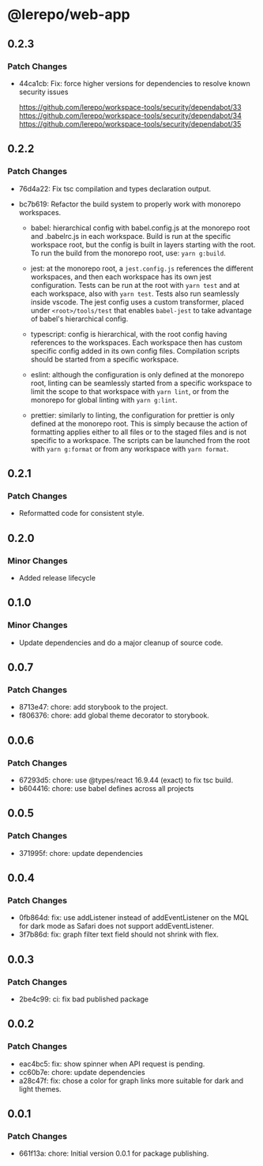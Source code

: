 # @lerepo/web-app

## 0.2.3

### Patch Changes

- 44ca1cb: Fix: force higher versions for dependencies to resolve known security issues

  https://github.com/lerepo/workspace-tools/security/dependabot/33
  https://github.com/lerepo/workspace-tools/security/dependabot/34
  https://github.com/lerepo/workspace-tools/security/dependabot/35

## 0.2.2

### Patch Changes

- 76d4a22: Fix tsc compilation and types declaration output.
- bc7b619: Refactor the build system to properly work with monorepo workspaces.

  - babel: hierarchical config with babel.config.js at the monorepo root and .babelrc.js in each workspace. Build is run at the specific workspace root, but the config is built in layers starting with the root. To run the build from the monorepo root, use: `yarn g:build`.

  - jest: at the monorepo root, a `jest.config.js` references the different workspaces, and then each workspace has its own jest configuration. Tests can be run at the root with `yarn test` and at each workspace, also with `yarn test`. Tests also run seamlessly inside vscode. The jest config uses a custom transformer, placed under `<root>/tools/test` that enables `babel-jest` to take advantage of babel's hierarchical config.

  - typescript: config is hierarchical, with the root config having references to the workspaces. Each workspace then has custom specific config added in its own config files. Compilation scripts should be started from a specific
    workspace.

  - eslint: although the configuration is only defined at the monorepo root,
    linting can be seamlessly started from a specific workspace to limit the scope
    to that workspace with `yarn lint`, or from the monorepo for global linting
    with `yarn g:lint`.

  - prettier: similarly to linting, the configuration for prettier is only defined
    at the monorepo root. This is simply because the action of formatting applies
    either to all files or to the staged files and is not specific to a
    workspace. The scripts can be launched from the root with `yarn g:format` or
    from any workspace with `yarn format`.

## 0.2.1

### Patch Changes

- Reformatted code for consistent style.

## 0.2.0

### Minor Changes

- Added release lifecycle

## 0.1.0

### Minor Changes

- Update dependencies and do a major cleanup of source code.

## 0.0.7

### Patch Changes

- 8713e47: chore: add storybook to the project.
- f806376: chore: add global theme decorator to storybook.

## 0.0.6

### Patch Changes

- 67293d5: chore: use @types/react 16.9.44 (exact) to fix tsc build.
- b604416: chore: use babel defines across all projects

## 0.0.5

### Patch Changes

- 371995f: chore: update dependencies

## 0.0.4

### Patch Changes

- 0fb864d: fix: use addListener instead of addEventListener on the MQL for dark mode as Safari does not support addEventListener.
- 3f7b86d: fix: graph filter text field should not shrink with flex.

## 0.0.3

### Patch Changes

- 2be4c99: ci: fix bad published package

## 0.0.2

### Patch Changes

- eac4bc5: fix: show spinner when API request is pending.
- cc60b7e: chore: update dependencies
- a28c47f: fix: chose a color for graph links more suitable for dark and light themes.

## 0.0.1

### Patch Changes

- 661f13a: chore: Initial version 0.0.1 for package publishing.
